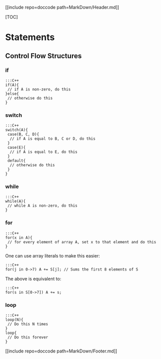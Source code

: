 [[include repo=doccode path=MarkDown/Header.md]]

[TOC]

# Statements
## Control Flow Structures
### if

    :::C++
    if(A){
     // if A is non-zero, do this
    }else{
     // otherwise do this
    }

### switch

    :::C++
    switch(A){
     case(B, C, D){
      // if A is equal to B, C or D, do this
     }
     case(E){
      // if A is equal to E, do this
     }
     default{
      // otherwise do this
     }
    }

### while

    :::C++
    while(A){
     // while A is non-zero, do this
    }

### for

    :::C++
    for(x in A){
     // for every element of array A, set x to that element and do this
    }

One can use array literals to make this easier:

    :::C++
    for(j in 0->7) A += S[j]; // Sums the first 8 elements of S

The above is equivalent to:

    :::C++
    for(s in S[0->7]) A += s;

### loop

    :::C++
    loop(N){
     // Do this N times
    }
    loop{
     // Do this forever
    }

[[include repo=doccode path=MarkDown/Footer.md]]

